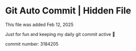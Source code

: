 # Git Auto Commit | Hidden File

This file was added Feb 12, 2025

Just for fun and keeping my daily git commit active 🤪

commit number: 3184205
